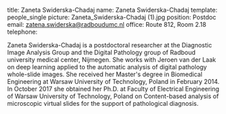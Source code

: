 title: Zaneta Swiderska-Chadaj
name: Zaneta Swiderska-Chadaj
template: people_single
picture: Zaneta_Swiderska-Chadaj (1).jpg
position: Postdoc
email: zatena.swiderska@radboudumc.nl
office: Route 812, Room 2.18
telephone: 

Zaneta Swiderska-Chadaj is a postdoctoral researcher at the Diagnostic Image Analysis Group and the Digital Pathology group of Radboud university medical center, Nijmegen. She works with Jeroen van der Laak  on deep learning applied to the automatic analysis of digital pathology whole-slide images. She received her Master's degree in Biomedical Engineering at Warsaw University of Technology, Poland in February 2014. In October 2017 she obtained her Ph.D. at Faculty of Electrical Engineering  of Warsaw University of Technology, Poland on Content-based analysis of microscopic virtual slides for the support of pathological diagnosis.
